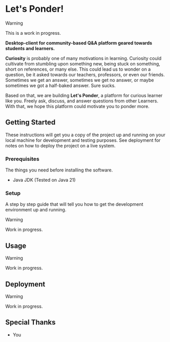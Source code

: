 # Let's Ponder! 

> [!WARNING]
> This is a work in progress.

**Desktop-client for community-based Q&A platform geared towards students and learners.**

**Curiosity** is probably one of many motivations in learning. Curiosity could cultivate from stumbling upon something new, being stuck on something, short on references, or many else. This could lead us to wonder on a question, be it asked towards our teachers, professors, or even our friends. Sometimes we get an answer, sometimes we get no answer, or maybe sometimes we got a half-baked answer. Sure sucks.

Based on that, we are building **Let's Ponder**, a platform for curious learner like you. Freely ask, discuss, and answer questions from other Learners. With that, we hope this platform could motivate you to ponder more.



## Getting Started

These instructions will get you a copy of the project up and running on your local machine for development and testing purposes. See deployment for notes on how to deploy the project on a live system.

### Prerequisites

The things you need before installing the software.

* Java JDK (Tested on Java 21)

### Setup

A step by step guide that will tell you how to get the development environment up and running.

> [!WARNING]
> Work in progress.

## Usage

> [!WARNING]
> Work in progress.

## Deployment

> [!WARNING]
> Work in progress.

## Special Thanks

* You
